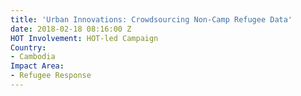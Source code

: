 ```yaml
---
title: 'Urban Innovations: Crowdsourcing Non-Camp Refugee Data'
date: 2018-02-18 08:16:00 Z
HOT Involvement: HOT-led Campaign
Country:
- Cambodia
Impact Area:
- Refugee Response
---
```


